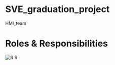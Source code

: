 # SVE_graduation_project
HMI_team

# Roles & Responsibilities
![R R](https://github.com/ohmywans/SVE_graduation_project/assets/104372864/5b6b6ea6-f2dc-4f9f-a7ed-052effeee403)
